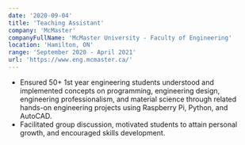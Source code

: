 ```yaml
---
date: '2020-09-04'
title: 'Teaching Assistant'
company: 'McMaster'
companyFullName: 'McMaster University - Faculty of Engineering'
location: 'Hamilton, ON'
range: 'September 2020 - April 2021'
url: 'https://www.eng.mcmaster.ca/'
---
```


- Ensured 50+ 1st year engineering students understood and implemented concepts on programming, engineering design, engineering professionalism, and material science through related hands-on engineering projects using Raspberry Pi, Python, and AutoCAD.
- Facilitated group discussion, motivated students to attain personal growth, and encouraged skills development.